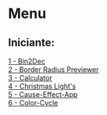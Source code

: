 # Menu
## Iniciante:
<a href="https://florenciogoncalves.github.io/80-projectos-git/1-Begginer/1-Bin2Dec-App/index.html">1 - Bin2Dec</a><br>
<a href="https://florenciogoncalves.github.io/80-projectos-git/1-Begginer/2-Border%20Radius%20Previewer/index.html">2 - Border Radius Previewer</a><br>
<a href="https://florenciogoncalves.github.io/80-projectos-git/1-Begginer/3-Calculator/index.html">3 - Calculator</a><br>
<a href="https://florenciogoncalves.github.io/80-projectos-git/1-Begginer/4-Christmas%20Light's/index.html">4 - Christmas Light's</a><br>
<a href="https://florenciogoncalves.github.io/80-projectos-git/1-Begginer/5-Cause-Effect-App">5 - Cause-Effect-App</a><br>
<a href="https://florenciogoncalves.github.io/80-projectos-git/1-Begginer/5-Cause-Effect-App">6 - Color-Cycle</a>